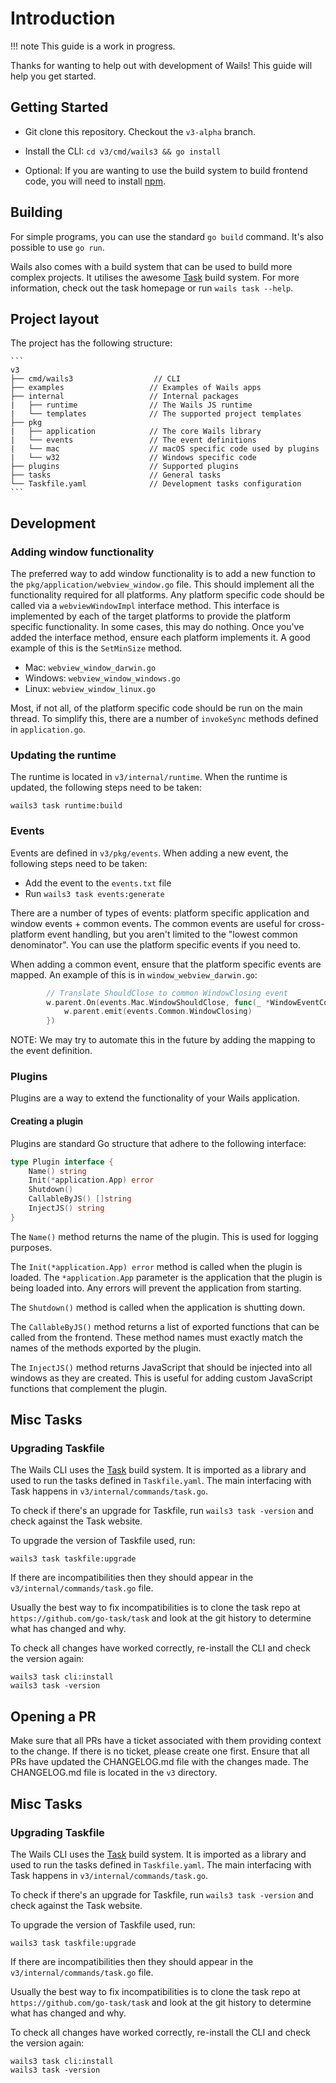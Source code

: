 # Introduction

!!! note This guide is a work in progress.

Thanks for wanting to help out with development of Wails! This guide will help
you get started.

## Getting Started

- Git clone this repository. Checkout the `v3-alpha` branch.
- Install the CLI: `cd v3/cmd/wails3 && go install`

- Optional: If you are wanting to use the build system to build frontend code,
  you will need to install [npm](https://nodejs.org/en/download).

## Building

For simple programs, you can use the standard `go build` command. It's also
possible to use `go run`.

Wails also comes with a build system that can be used to build more complex
projects. It utilises the awesome [Task](https://taskfile.dev) build system. For
more information, check out the task homepage or run `wails task --help`.

## Project layout

The project has the following structure:

    ```
    v3
    ├── cmd/wails3                  // CLI
    ├── examples                   // Examples of Wails apps
    ├── internal                   // Internal packages
    |   ├── runtime                // The Wails JS runtime
    |   └── templates              // The supported project templates
    ├── pkg
    |   ├── application            // The core Wails library
    |   └── events                 // The event definitions
    |   └── mac                    // macOS specific code used by plugins
    |   └── w32                    // Windows specific code
    ├── plugins                    // Supported plugins
    ├── tasks                      // General tasks
    └── Taskfile.yaml              // Development tasks configuration
    ```

## Development

### Adding window functionality

The preferred way to add window functionality is to add a new function to the
`pkg/application/webview_window.go` file. This should implement all the
functionality required for all platforms. Any platform specific code should be
called via a `webviewWindowImpl` interface method. This interface is implemented
by each of the target platforms to provide the platform specific functionality.
In some cases, this may do nothing. Once you've added the interface method,
ensure each platform implements it. A good example of this is the `SetMinSize`
method.

- Mac: `webview_window_darwin.go`
- Windows: `webview_window_windows.go`
- Linux: `webview_window_linux.go`

Most, if not all, of the platform specific code should be run on the main
thread. To simplify this, there are a number of `invokeSync` methods defined in
`application.go`.

### Updating the runtime

The runtime is located in `v3/internal/runtime`. When the runtime is updated,
the following steps need to be taken:

```shell
wails3 task runtime:build
```

### Events

Events are defined in `v3/pkg/events`. When adding a new event, the following
steps need to be taken:

- Add the event to the `events.txt` file
- Run `wails3 task events:generate`

There are a number of types of events: platform specific application and window
events + common events. The common events are useful for cross-platform event
handling, but you aren't limited to the "lowest common denominator". You can use
the platform specific events if you need to.

When adding a common event, ensure that the platform specific events are mapped.
An example of this is in `window_webview_darwin.go`:

```go
		// Translate ShouldClose to common WindowClosing event
		w.parent.On(events.Mac.WindowShouldClose, func(_ *WindowEventContext) {
			w.parent.emit(events.Common.WindowClosing)
		})
```

NOTE: We may try to automate this in the future by adding the mapping to the
event definition.

### Plugins

Plugins are a way to extend the functionality of your Wails application.

#### Creating a plugin

Plugins are standard Go structure that adhere to the following interface:

```go
type Plugin interface {
    Name() string
    Init(*application.App) error
    Shutdown()
    CallableByJS() []string
    InjectJS() string
}
```

The `Name()` method returns the name of the plugin. This is used for logging
purposes.

The `Init(*application.App) error` method is called when the plugin is loaded.
The `*application.App` parameter is the application that the plugin is being
loaded into. Any errors will prevent the application from starting.

The `Shutdown()` method is called when the application is shutting down.

The `CallableByJS()` method returns a list of exported functions that can be
called from the frontend. These method names must exactly match the names of the
methods exported by the plugin.

The `InjectJS()` method returns JavaScript that should be injected into all
windows as they are created. This is useful for adding custom JavaScript
functions that complement the plugin.

## Misc Tasks

### Upgrading Taskfile

The Wails CLI uses the [Task](https://taskfile.dev) build system. It is imported
as a library and used to run the tasks defined in `Taskfile.yaml`. The main
interfacing with Task happens in `v3/internal/commands/task.go`.

To check if there's an upgrade for Taskfile, run `wails3 task -version` and
check against the Task website.

To upgrade the version of Taskfile used, run:

```shell
wails3 task taskfile:upgrade
```

If there are incompatibilities then they should appear in the
`v3/internal/commands/task.go` file.

Usually the best way to fix incompatibilities is to clone the task repo at
`https://github.com/go-task/task` and look at the git history to determine what
has changed and why.

To check all changes have worked correctly, re-install the CLI and check the
version again:

```shell
wails3 task cli:install
wails3 task -version
```

## Opening a PR

Make sure that all PRs have a ticket associated with them providing context to
the change. If there is no ticket, please create one first. Ensure that all PRs
have updated the CHANGELOG.md file with the changes made. The CHANGELOG.md file
is located in the `v3` directory.

## Misc Tasks

### Upgrading Taskfile

The Wails CLI uses the [Task](https://taskfile.dev) build system. It is imported
as a library and used to run the tasks defined in `Taskfile.yaml`. The main
interfacing with Task happens in `v3/internal/commands/task.go`.

To check if there's an upgrade for Taskfile, run `wails3 task -version` and
check against the Task website.

To upgrade the version of Taskfile used, run:

```shell
wails3 task taskfile:upgrade
```

If there are incompatibilities then they should appear in the
`v3/internal/commands/task.go` file.

Usually the best way to fix incompatibilities is to clone the task repo at
`https://github.com/go-task/task` and look at the git history to determine what
has changed and why.

To check all changes have worked correctly, re-install the CLI and check the
version again:

```shell
wails3 task cli:install
wails3 task -version
```
